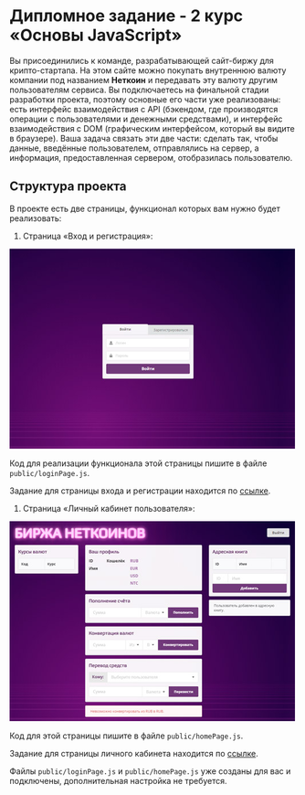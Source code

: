 # Дипломное задание - 2 курс «Основы JavaScript»

Вы присоединились к команде, разрабатывающей сайт-биржу для крипто-стартапа. На этом сайте можно покупать внутреннюю валюту компании под названием **Неткоин** и передавать эту валюту другим пользователям сервиса. Вы подключаетесь на финальной стадии разработки проекта, поэтому основные его части уже реализованы: есть интерфейс взаимодействия с АPI (бэкендом, где производятся операции с пользователями и денежными средствами), и интерфейс взаимодействия с DOM (графическим интерфейсом, который вы видите в браузере). Ваша задача связать эти две части: сделать так, чтобы данные, введённые пользователем, отправлялись на сервер, а информация, предоставленная сервером, отобразилась пользователю.


## Структура проекта

В проекте есть две страницы, функционал которых вам нужно будет реализовать:

1. Страница «Вход и регистрация»:

![Страница «Вход и регистрация»](img/loginPage.jpg)

Код для реализации функционала этой страницы пишите в файле `public/loginPage.js`.

Задание для страницы входа и регистрации находится по [ссылке](./md/loginpage.md).

1. Страница «Личный кабинет пользователя»:

![Страница «Личный кабинет пользователя»](img/homePage.jpg)

Код для этой страницы пишите в файле `public/homePage.js`.

Задание для страницы личного кабинета находится по [ссылке](./md/homepage.md).

Файлы `public/loginPage.js` и `public/homePage.js` уже созданы для вас и подключены, дополнительная настройка не требуется.

